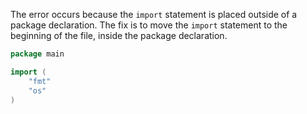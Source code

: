 The error occurs because the `import` statement is placed outside of a package declaration. The fix is to move the `import` statement to the beginning of the file, inside the package declaration.

```go
package main

import (
	"fmt"
	"os"
)
```
